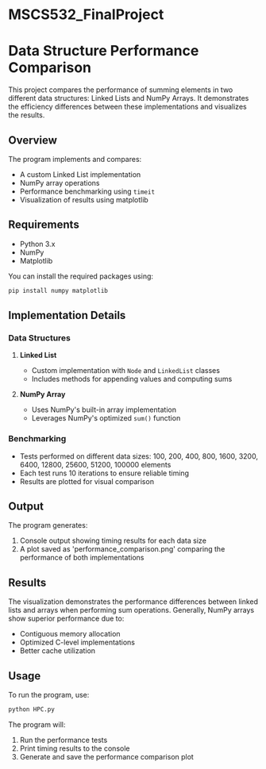 # MSCS532_FinalProject
# Data Structure Performance Comparison

This project compares the performance of summing elements in two different data structures: Linked Lists and NumPy Arrays. It demonstrates the efficiency differences between these implementations and visualizes the results.

## Overview

The program implements and compares:
- A custom Linked List implementation
- NumPy array operations
- Performance benchmarking using `timeit`
- Visualization of results using matplotlib

## Requirements

- Python 3.x
- NumPy
- Matplotlib

You can install the required packages using:
```bash
pip install numpy matplotlib
```

## Implementation Details

### Data Structures
1. **Linked List**
   - Custom implementation with `Node` and `LinkedList` classes
   - Includes methods for appending values and computing sums

2. **NumPy Array**
   - Uses NumPy's built-in array implementation
   - Leverages NumPy's optimized `sum()` function

### Benchmarking
- Tests performed on different data sizes: 100, 200, 400, 800, 1600, 3200, 6400, 12800, 25600, 51200, 100000 elements
- Each test runs 10 iterations to ensure reliable timing
- Results are plotted for visual comparison

## Output

The program generates:
1. Console output showing timing results for each data size
2. A plot saved as 'performance_comparison.png' comparing the performance of both implementations

## Results

The visualization demonstrates the performance differences between linked lists and arrays when performing sum operations. Generally, NumPy arrays show superior performance due to:
- Contiguous memory allocation
- Optimized C-level implementations
- Better cache utilization

## Usage

To run the program, use:

```bash
python HPC.py
```

The program will:
1. Run the performance tests
2. Print timing results to the console
3. Generate and save the performance comparison plot
